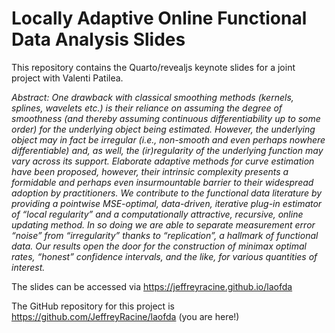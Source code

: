 # Locally Adaptive Online Functional Data Analysis Slides

This repository contains the Quarto/revealjs keynote slides for a joint project with Valenti Patilea.

*Abstract: One drawback with classical smoothing methods (kernels, splines, wavelets etc.) is their reliance on assuming the degree of smoothness (and thereby assuming continuous differentiability up to some order) for the underlying object being estimated. However, the underlying object may in fact be irregular (i.e., non-smooth and even perhaps nowhere differentiable) and, as well,  the (ir)regularity of the underlying function may vary across its support. Elaborate adaptive methods for curve estimation have been proposed, however, their intrinsic complexity presents a formidable and perhaps even insurmountable barrier to their widespread adoption by practitioners. We contribute to the functional data literature by providing a pointwise MSE-optimal, data-driven, iterative plug-in estimator of “local regularity” and a computationally attractive, recursive, online updating method. In so doing we are able to separate measurement error “noise” from “irregularity” thanks to “replication”, a hallmark of functional data. Our results open the door for the construction of minimax optimal rates, “honest” confidence intervals, and the like, for various quantities of interest.*

The slides can be accessed via <https://jeffreyracine.github.io/laofda>

The GitHub repository for this project is <https://github.com/JeffreyRacine/laofda> (you are here!)
